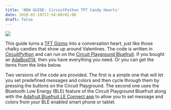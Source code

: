 ```yaml
---
title: 'NEW GUIDE: CircuitPython TFT Candy Hearts'
date: 2020-02-10T17:54:00+01:00
draft: false
---
```


![](https://cdn-blog.adafruit.com/uploads/2020/02/main_banner-600x338.jpg)

This guide turns a [TFT Gizmo](https://www.adafruit.com/product/4367) into a conversation heart, just like those chalky candies that show up around Valentines. The code is written in [CircuitPython](https://learn.adafruit.com/welcome-to-circuitpython) and can run on the [Circuit Playground Bluefruit](http://www.adafruit.com/product/4333). If you bought an [AdaBox014](https://learn.adafruit.com/adabox014), then you have everything you need. Or you can get the items from the links below.

Two versions of the code are provided. The first is a simple one that will let you set predefined messages and colors and then cycle through them by pressing the buttons on the Circuit Playground. The second one uses the Bluetooth Low Energy (BLE) feature of the Circuit Playground Bluefruit along with the [Adafruit Bluefruit LE Connect app](https://learn.adafruit.com/bluefruit-le-connect) to allow you to set message and colors from your BLE enabled smart phone or tablet.